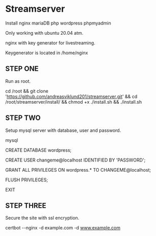 # Streamserver
Install nginx mariaDB php wordpress phpmyadmin

Only working with ubuntu 20.04 atm.

nginx with key generator for livestreaming.

Keygenerator is located in /home/nginx


STEP ONE
-------------------------------------------------------
Run as root.

cd /root && git clone 'https://github.com/andreasviklund201/streamserver.git' && cd /root/streamserver/install/ && chmod +x ./install.sh && ./install.sh


STEP TWO
-------------------------------------------------------
Setup mysql server with database, user and password.

mysql

CREATE DATABASE wordpress;

CREATE USER changeme@localhost IDENTIFIED BY 'PASSWORD';

GRANT ALL PRIVILEGES ON wordpress.* TO CHANGEME@localhost;

FLUSH PRIVILEGES;

EXIT


STEP THREE
-------------------------------------------------------
Secure the site with ssl encryption.

certbot --nginx -d example.com -d www.example.com
